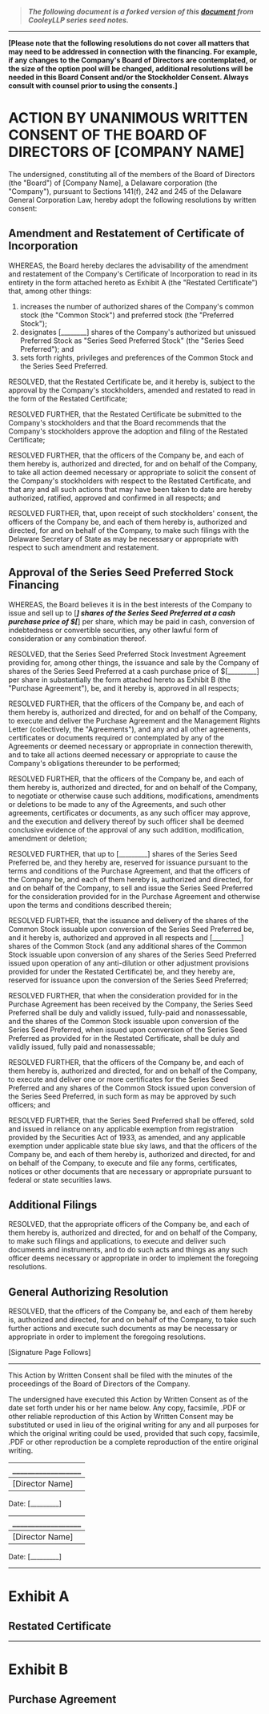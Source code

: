 > <strong><i>The following document is a forked version of this <a target="_blank" href="https://raw.githubusercontent.com/CooleyLLP/seriesseed/master/equity/Series%20Seed%20-%20Board%20Consent.md">document</a> from CooleyLLP series seed notes.</i></strong>


<hr />

**[Please note that the following resolutions do not cover all matters that may need to be addressed in connection with the financing. For example, if any changes to the Company's Board of Directors are contemplated, or the size of the option pool will be changed, additional resolutions will be needed in this Board Consent and/or the Stockholder Consent. Always consult with counsel prior to using the consents.]**

# ACTION BY UNANIMOUS WRITTEN CONSENT OF THE BOARD OF DIRECTORS OF [COMPANY NAME]

The undersigned, constituting all of the members of the Board of Directors (the "Board") of [Company Name], a Delaware corporation (the "Company"), pursuant to Sections 141(f), 242 and 245 of the Delaware General Corporation Law, hereby adopt the following resolutions by written consent:

## Amendment and Restatement of Certificate of Incorporation

WHEREAS, the Board hereby declares the advisability of the amendment and restatement of the Company's Certificate of Incorporation to read in its entirety in the form attached hereto as Exhibit A (the "Restated Certificate") that, among other things:

1. increases the number of authorized shares of the Company's common stock (the "Common Stock") and preferred stock (the "Preferred Stock");
2. designates [________] shares of the Company's authorized but unissued Preferred Stock as "Series Seed Preferred Stock" (the "Series Seed Preferred"); and 
3. sets forth rights, privileges and preferences of the Common Stock and the Series Seed Preferred.

RESOLVED, that the Restated Certificate be, and it hereby is, subject to the approval by the Company's stockholders, amended and restated to read in the form of the Restated Certificate;

RESOLVED FURTHER, that the Restated Certificate be submitted to the Company's stockholders and that the Board recommends that the Company's stockholders approve the adoption and filing of the Restated Certificate;

RESOLVED FURTHER, that the officers of the Company be, and each of them hereby is, authorized and directed, for and on behalf of the Company, to take all action deemed necessary or appropriate to solicit the consent of the Company's stockholders with respect to the Restated Certificate, and that any and all such actions that may have been taken to date are hereby authorized, ratified, approved and confirmed in all respects; and

RESOLVED FURTHER, that, upon receipt of such stockholders' consent, the officers of the Company be, and each of them hereby is, authorized and directed, for and on behalf of the Company, to make such filings with the Delaware Secretary of State as may be necessary or appropriate with respect to such amendment and restatement.

## Approval of the Series Seed Preferred Stock Financing

WHEREAS, the Board believes it is in the best interests of the Company to issue and sell up to [_________] shares of the Series Seed Preferred at a cash purchase price of $[_________] per share, which may be paid in cash, conversion of indebtedness or convertible securities, any other lawful form of consideration or any combination thereof.

RESOLVED, that the Series Seed Preferred Stock Investment Agreement providing for, among other things, the issuance and sale by the Company of shares of the Series Seed Preferred at a cash purchase price of $[_________] per share in substantially the form attached hereto as Exhibit B (the "Purchase Agreement"), be, and it hereby is, approved in all respects;

RESOLVED FURTHER, that the officers of the Company be, and each of them hereby is, authorized and directed, for and on behalf of the Company, to execute and deliver the Purchase Agreement and the Management Rights Letter (collectively, the "Agreements"), and any and all other agreements, certificates or documents required or contemplated by any of the Agreements or deemed necessary or appropriate in connection therewith, and to take all actions deemed necessary or appropriate to cause the Company's obligations thereunder to be performed;

RESOLVED FURTHER, that the officers of the Company be, and each of them hereby is, authorized and directed, for and on behalf of the Company, to negotiate or otherwise cause such additions, modifications, amendments or deletions to be made to any of the Agreements, and such other agreements, certificates or documents, as any such officer may approve, and the execution and delivery thereof by such officer shall be deemed conclusive evidence of the approval of any such addition, modification, amendment or
deletion;

RESOLVED FURTHER, that up to [_________] shares of the Series Seed Preferred be, and they hereby are, reserved for issuance pursuant to the terms and conditions of the Purchase Agreement, and that the officers of the Company be, and each of them hereby is, authorized and directed, for and on behalf of the Company, to sell and issue the Series Seed Preferred for the consideration provided for in the Purchase Agreement and otherwise upon the terms and conditions described therein;

RESOLVED FURTHER, that the issuance and delivery of the shares of the Common Stock issuable upon conversion of the Series Seed Preferred be, and it hereby is, authorized and approved in all respects and [_________] shares of the Common Stock (and any additional shares of the Common Stock issuable upon conversion of any shares of the Series Seed Preferred issued upon operation of any anti-dilution or other adjustment provisions provided for under the Restated Certificate) be, and they hereby are, reserved for issuance upon the conversion of the Series Seed Preferred;

RESOLVED FURTHER, that when the consideration provided for in the Purchase Agreement has been received by the Company, the Series Seed Preferred shall be duly and validly issued, fully-paid and nonassessable, and the shares of the Common Stock issuable upon conversion of the Series Seed Preferred, when issued upon conversion of the Series Seed Preferred as provided for in the Restated Certificate, shall be duly and validly issued, fully paid and nonassessable;

RESOLVED FURTHER, that the officers of the Company be, and each of them hereby is, authorized and directed, for and on behalf of the Company, to execute and deliver one or more certificates for the Series Seed Preferred and any shares of the Common Stock issued upon conversion of the Series Seed Preferred, in such form as may be approved by such officers; and

RESOLVED FURTHER, that the Series Seed Preferred shall be offered, sold and issued in reliance on any applicable exemption from registration provided by the Securities Act of 1933, as amended, and any applicable exemption under applicable state blue sky laws, and that the officers of the Company be, and each of them hereby is, authorized and directed, for and on behalf of the Company, to execute and file any forms, certificates, notices or other documents that are necessary or appropriate pursuant to federal or
state securities laws.

## Additional Filings

RESOLVED, that the appropriate officers of the Company be, and each of them hereby is, authorized and directed, for and on behalf of the Company, to make such filings and applications, to execute and deliver such documents and instruments, and to do such acts and things as any such officer deems necessary or appropriate in order to implement the foregoing resolutions.

## General Authorizing Resolution

RESOLVED, that the officers of the Company be, and each of them hereby is, authorized and directed, for and on behalf of the Company, to take such further actions and execute such documents as may be necessary or appropriate in order to implement the foregoing resolutions.

[Signature Page Follows]

***

This Action by Written Consent shall be filed with the minutes of the proceedings of the Board of Directors of the Company.

The undersigned have executed this Action by Written Consent as of the date set forth under his or her name below. Any copy, facsimile, .PDF or other reliable reproduction of this Action by Written Consent may be substituted or used in lieu of the original writing for any and all purposes for which the original writing could be used, provided that such copy, facsimile, .PDF or other reproduction be a complete reproduction of the entire original writing.

__________________ |
--- |
[Director Name] |
Date: [_________]

__________________ |
--- |
[Director Name] |
Date: [_________]

***
# Exhibit A

## Restated Certificate

***

# Exhibit B

## Purchase Agreement